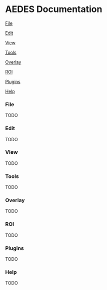 # AEDES Documentation

[File](#file)

[Edit](#edit)

[View](#view)

[Tools](#tools)

[Overlay](#overlay)

[ROI](#roi)

[Plugins](#plugins)

[Help](#help)


### File
TODO

### Edit
TODO

### View
TODO

### Tools
TODO

### Overlay
TODO

### ROI
TODO

### Plugins
TODO

### Help
TODO
